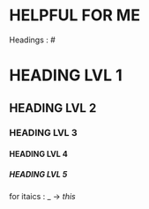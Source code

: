 # HELPFUL FOR ME

Headings : #

# HEADING LVL 1

## HEADING LVL 2

### HEADING LVL 3
            
#### HEADING LVL 4       
                                  
##### HEADING LVL 5


                                          
for itaics : _ -> _this_
